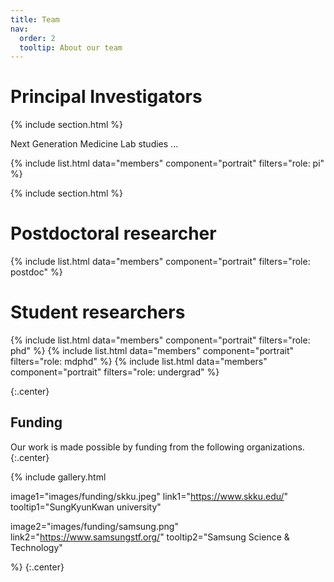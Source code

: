 ```yaml
---
title: Team
nav:
  order: 2
  tooltip: About our team
---
```


# <i class="fas fa-microscope"></i>Principal Investigators
{% include section.html %}

Next Generation Medicine Lab studies ...

{%
  include list.html
  data="members"
  component="portrait"
  filters="role: pi"
%}

{% include section.html %}

# <i class="fas fa-microscope"></i>Postdoctoral researcher
{%
  include list.html
  data="members"
  component="portrait"
  filters="role: postdoc"
%}

# <i class="fas fa-users"></i>Student researchers
{%
  include list.html
  data="members"
  component="portrait"
  filters="role: phd"
%}
{%
  include list.html
  data="members"
  component="portrait"
  filters="role: mdphd"
%}
{%
  include list.html
  data="members"
  component="portrait"
  filters="role: undergrad"
%}

{:.center}

## Funding

Our work is made possible by funding from the following organizations.
{:.center}

{%
  include gallery.html

  image1="images/funding/skku.jpeg"
  link1="https://www.skku.edu/"
  tooltip1="SungKyunKwan university"
  
  image2="images/funding/samsung.png"
  link2="https://www.samsungstf.org/"
  tooltip2="Samsung Science & Technology"

%}
{:.center}
